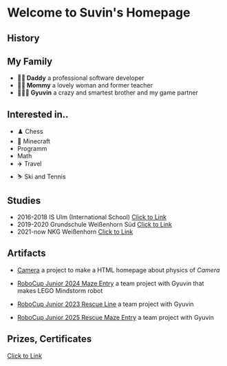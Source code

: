 # Welcome to Suvin's Homepage

## History

## My Family

- **👨🏻 Daddy** a professional software developer 
- **👩🏻 Mommy** a lovely woman and former teacher
- **🤦🏻‍♂️ Gyuvin** a crazy and smartest brother and my game partner

## Interested in..

- ♟️ Chess
- 👾 Minecraft
- Programm
- Math
- ✈️ Travel
- ⛷️ Ski and Tennis

## Studies

- 2016-2018 IS Ulm (International School)   [Click to Link](https://www.is-ulm.de)
- 2019-2020 Grundschule Weißenhorn Süd      [Click to Link](https://www.gs-sued-weissenhorn.de/)
- 2021-now NKG Weißenhorn                   [Click to Link](https://nikolaus-kopernikus-gymnasium.de/nkgweb/)

## Artifacts

- [Camera](NKG/Klasse7/Kamera.html) a project to make a HTML homepage about physics of *Camera*

- [RoboCup Junior 2024 Maze Entry](Rocci/Robocup2024.md) a team project with Gyuvin that makes LEGO Mindstorm robot

- [RoboCup Junior 2023 Rescue Line](https://www.youtube.com/shorts/g_vEH6Y_KHA) a team project with Gyuvin

- [RoboCup Junior 2025 Rescue Maze Entry]() a team project with Gyuvin

## Prizes, Certificates

[Click to Link](certificates.md)
